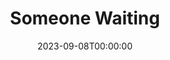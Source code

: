 ---
title: Someone Waiting
date: 2023-09-08T00:00:00
opening_date: 1970-11-20
closing_date: 1970-12-05
layout: productions
playbill:
Theatre: Theatre Jacksonville
Venue: Little Theatre
cast:
- John Nedlow: Bill Petry
- Miss Lennie: Ellen Black
- Martin: Ron Speegle
- Vera Nedlow: Carolyn Courreges
- Hilda: Mary Ellen Wofford
- Fenn: Bruce Herbert
- Mrs. Danecourt: Martha Wynn
- A Neighbor: Mary Coyle
crew:
- Director: Robert Knowles
- Technical Director: Ham Waddell
- Stage Manager: Douglas Thomas
- Assistant Stage Manager: Lloyd Jeffords
- Lighting:
  - Lloyd Jeffords
  - Don DuClose
- Sound:
  - Dee McMillin
  - Roberta Quattlebaum
- Set Construction:
  - Don DuClose
  - Rick Henderson
  - Lloyd Jeffords
  - Ben Miller
  - Doris Minton
  - Ken Moody
  - Ann Muller
  - Roberta Quattlebaum
  - Walter Quattlebaum
  - Dick Wiezell
- Properties: Mary Coyle
- Costumes: Gert Berman
- Make-up: Marshall Grauer
- Publicity:
  - Beatrice Quigg
  - Diane Somerville
- Box Office: Ann Dubow
orchestra:
---